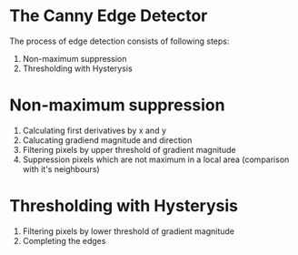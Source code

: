 # The Canny Edge Detector
The process of edge detection consists of following steps:
1. Non-maximum suppression
2. Thresholding with Hysterysis

# Non-maximum suppression

1. Calculating first derivatives by x and y
2. Calucating gradiend magnitude and direction
3. Filtering pixels by upper threshold of gradient magnitude
4. Suppression pixels which are not maximum in a local area (comparison with it's neighbours)

# Thresholding with Hysterysis

1. Filtering pixels by lower threshold of gradient magnitude
2. Completing the edges
